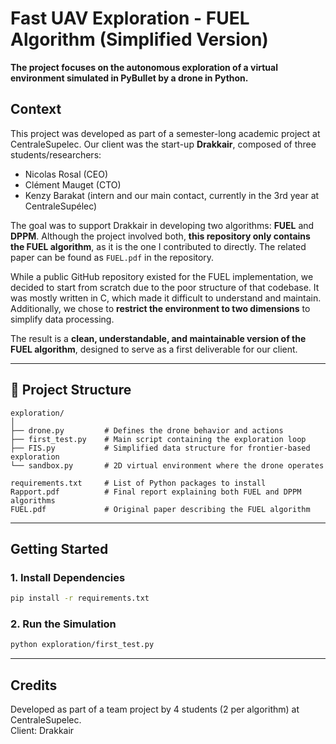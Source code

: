 # Fast UAV Exploration - FUEL Algorithm (Simplified Version)

**The project focuses on the autonomous exploration of a virtual environment simulated in PyBullet by a drone in Python.**

## Context

This project was developed as part of a semester-long academic project at CentraleSupelec. Our client was the start-up **Drakkair**, composed of three students/researchers:  
- Nicolas Rosal (CEO)  
- Clément Mauget (CTO)  
- Kenzy Barakat (intern and our main contact, currently in the 3rd year at CentraleSupélec)

The goal was to support Drakkair in developing two algorithms: **FUEL** and **DPPM**. Although the project involved both, **this repository only contains the FUEL algorithm**, as it is the one I contributed to directly. The related paper can be found as `FUEL.pdf` in the repository.

While a public GitHub repository existed for the FUEL implementation, we decided to start from scratch due to the poor structure of that codebase. It was mostly written in C, which made it difficult to understand and maintain. Additionally, we chose to **restrict the environment to two dimensions** to simplify data processing.

The result is a **clean, understandable, and maintainable version of the FUEL algorithm**, designed to serve as a first deliverable for our client.

---

## 📁 Project Structure

```
exploration/
│
├── drone.py         # Defines the drone behavior and actions
├── first_test.py    # Main script containing the exploration loop
├── FIS.py           # Simplified data structure for frontier-based exploration
└── sandbox.py       # 2D virtual environment where the drone operates

requirements.txt     # List of Python packages to install
Rapport.pdf          # Final report explaining both FUEL and DPPM algorithms
FUEL.pdf             # Original paper describing the FUEL algorithm
```

---

## Getting Started

### 1. Install Dependencies

```bash
pip install -r requirements.txt
```

### 2. Run the Simulation

```bash
python exploration/first_test.py
```

---

## Credits

Developed as part of a team project by 4 students (2 per algorithm) at CentraleSupelec.  
Client: Drakkair

